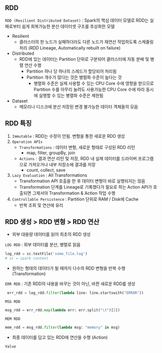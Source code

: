 ## RDD

`RDD (Resilient Distributed Dataset)` : Spark의 핵심 데이터 모델로 RDD는 실패로부터 쉽게 회복가능한 분산 데이터셋 구조를 추상화한 모델

- Resilient
    - 클러스터의 한 노드가 실패하더라도 다른 노드가 재연산 작업하도록 스케줄링 처리 (RDD Lineage, Automatically rebuilt on failure)
- Distributed
    - RDD에 있는 데이터는 Partition 단위로 구분되어 클러스터에 자동 분배 및 병렬 연산 수행
        - Partition 하나 당 하나의 스레드가 할당되어 처리됨
        - Partition 개수가 많다는 것은 병렬화 수준이 높다는 것
            - 병렬화 수준은 실제 사용할 수 있는 CPU Core 수에 영향을 받으므로 Partition 수를 아무리 늘려도 사용가능한 CPU Core 수에 따라 동시에 실행할 수 있는 병렬화 수준은 제한됨
- Dataset
    - 메모리나 디스크에 분산 저장된 변경 불가능한 데이터 객체들의 모음
    

## RDD 특징

1. `Immutable` : RDD는 수정이 안됨. 변형을 통한 새로운 RDD 생성
2. `Operation APIs`
    - `Transformations` : 데이터 변형, 새로운 형태로 구성된 RDD 리턴
        - map, filter, groupBy, join
    - `Actions` : 결과 연산 리턴 및 저장, RDD 내 실제 데이터를 드라이버 프로그램으로 가져오거나 내부 저장소에 결과를 저장
        - count, collect, save
3. `Lazy Evaluation` : All Transformations 
    - Transformation API 호출을 한 후 데이터 변형이 바로 실행되지는 않음
    - Transformation 단계를 Lineage로 기록했다가 필요로 하는 Action API가 호출되면 그제서야 Transformation & Action 작업 수행
4. `Controllable Persistence` : Partition 단위로 RAM / Disk에 Cache
    - 반복 조회 및 연산에 유리
    

## RDD 생성 > RDD 변형 > RDD 연산

- 외부 대용량 데이터를 읽어 최초의 RDD 생성

`LOG RDD` : 외부 데이터를 분산, 병렬로 읽음

```python
log_rdd = sc.textFile('some_file.log')
# sc = spark context
```

- 원하는 형태의 데이터가 될 때까지 다수의 RDD 변형을 반복 수행 (Transformation)

`ERR RDD` : 기존 RDD의 내용을 바꾸는 것이 아닌, 바뀐 새로운 RDD를 생성

```python
 err_rdd = log_rdd.filter(lambda line: line.startswith("ERROR"))
```

`MSG RDD`

```python
msg_rdd = err_rdd.map(lambda err: err.split("\t")[2])
```

`MEM RDD`

```python
mem_rdd = msg_rdd.filter(lambda msg: "memory" in msg)
```

- 최종 데이터를 담고 있는 RDD에 연산을 수행 (Action)

`Value`